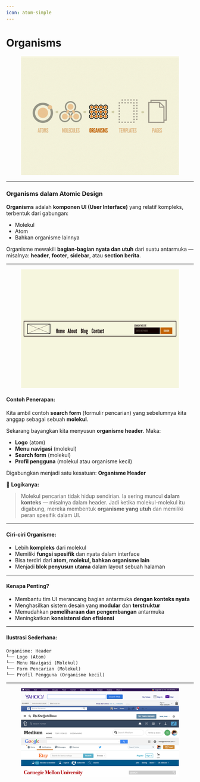 ```yaml
---
icon: atom-simple
---
```


# Organisms

<figure><img src="../.gitbook/assets/image (3) (1).png" alt=""><figcaption></figcaption></figure>

***

### **Organisms dalam Atomic Design**

**Organisms** adalah **komponen UI (User Interface)** yang relatif kompleks, terbentuk dari gabungan:

* Molekul
* Atom
* Bahkan organisme lainnya

Organisme mewakili **bagian-bagian nyata dan utuh** dari suatu antarmuka — misalnya: **header**, **footer**, **sidebar**, atau **section berita**.

***

<figure><img src="../.gitbook/assets/image (4).png" alt=""><figcaption></figcaption></figure>

#### Contoh Penerapan:

Kita ambil contoh **search form** (formulir pencarian) yang sebelumnya kita anggap sebagai sebuah **molekul**.

Sekarang bayangkan kita menyusun **organisme header**. Maka:

* **Logo** (atom)
* **Menu navigasi** (molekul)
* **Search form** (molekul)
* **Profil pengguna** (molekul atau organisme kecil)

Digabungkan menjadi satu kesatuan: **Organisme Header**

🧠 **Logikanya:**

> Molekul pencarian tidak hidup sendirian. Ia sering muncul **dalam konteks** — misalnya dalam header. Jadi ketika molekul-molekul itu digabung, mereka membentuk **organisme yang utuh** dan memiliki peran spesifik dalam UI.

***

#### Ciri-ciri Organisme:

* Lebih **kompleks** dari molekul
* Memiliki **fungsi spesifik** dan nyata dalam interface
* Bisa terdiri dari **atom, molekul, bahkan organisme lain**
* Menjadi **blok penyusun utama** dalam layout sebuah halaman

***

#### Kenapa Penting?

* Membantu tim UI merancang bagian antarmuka **dengan konteks nyata**
* Menghasilkan sistem desain yang **modular** dan **terstruktur**
* Memudahkan **pemeliharaan dan pengembangan** antarmuka
* Meningkatkan **konsistensi dan efisiensi**

***

#### Ilustrasi Sederhana:

```
Organisme: Header
└── Logo (Atom)
└── Menu Navigasi (Molekul)
└── Form Pencarian (Molekul)
└── Profil Pengguna (Organisme kecil)
```

***

<figure><img src="../.gitbook/assets/image (5).png" alt=""><figcaption></figcaption></figure>
